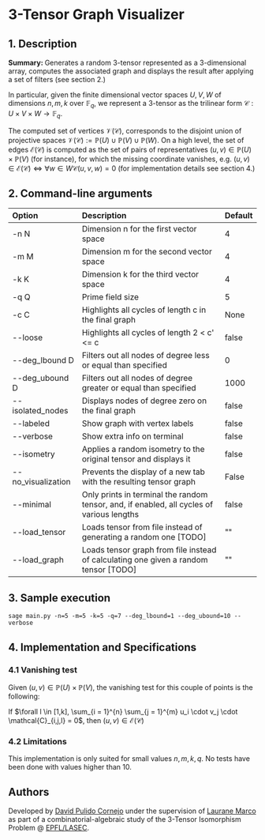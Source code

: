 # 3-Tensor Graph Visualizer

## 1. Description

<b>Summary: </b>Generates a random 3-tensor represented as a 3-dimensional array, computes the associated graph and displays the result after applying a set of filters (see section 2.) 

In particular, given the finite dimensional vector spaces $U,V,W$ of dimensions $n,m,k$ over $\mathbb{F}_q$, we represent a 3-tensor as the trilinear form $\mathcal{C} : U \times V \times W \rightarrow \mathbb{F}_q$. 

The computed set of vertices $\mathcal{V}(\mathcal{C})$, corresponds to the disjoint union of projective spaces $\mathcal{V}(\mathcal{C}) := \mathbb{P}(U) \cup \mathbb{P}(V) \cup \mathbb{P}(W)$. On a high level, the set of edges $\mathcal{E}(\mathcal{C})$ is computed as the set of pairs of representatives $(u,v) \in \mathbb{P}(U) \times \mathbb{P}(V)$ (for instance), for which the missing coordinate vanishes, e.g. $(u,v) \in \mathcal{E}(\mathcal{C}) \iff \forall w \in W \mathcal{C}(u,v,w) = 0$ (for implementation details see section 4.)


## 2. Command-line arguments


| Option | Description | Default |
|:-------|:------------|:--------|
| -n  N  | Dimension n for the first vector space |  4|
| -m  M  | Dimension m for the second vector space |  4| 
| -k  K  | Dimension k for the third vector space | 4 |
| -q  Q  | Prime field size | 5 |
|-c C    | Highlights all cycles of length c in the final graph | None |
|--loose | Highlights all cycles of length 2 < c' <= c | false |
| --deg_lbound D | Filters out all nodes of degree less or equal than specified | 0 |
| --deg_ubound D | Filters out all nodes of degree greater or equal than specified | 1000 |
| --isolated_nodes | Displays nodes of degree zero on the final graph | false |
| --labeled  | Show graph with vertex labels | false |
| --verbose | Show extra info on terminal | false | 
|--isometry | Applies a random isometry to the original tensor and displays it | false |
|--no_visualization | Prevents the display of a new tab with the resulting tensor graph | False |
|--minimal | Only prints in terminal the random tensor, and, if enabled, all cycles of various lengths | false | 
|--load_tensor | Loads tensor from file instead of generating a random one [TODO]| "" |
|--load_graph | Loads tensor graph from file instead of calculating one given a random tensor [TODO]| "" |

## 3. Sample execution

    sage main.py -n=5 -m=5 -k=5 -q=7 --deg_lbound=1 --deg_ubound=10 --verbose

## 4. Implementation and Specifications 

### 4.1 Vanishing test

Given $(u,v) \in \mathbb{P}(U) \times \mathbb{P}(V)$, the vanishing test for this couple of points is the following: 

If $\forall l \in [1,k], \sum_{i = 1}^{n} \sum_{j = 1}^{m} u_i \cdot v_j \cdot \mathcal{C}_{i,j,l} = 0$, then $(u,v) \in \mathcal{E}(\mathcal{C})$


### 4.2 Limitations

This implementation is only suited for small values $n,m,k,q$. No tests have been done with values higher than 10.

## Authors

Developed by [David Pulido Cornejo](https://github.com/puli-101) under the supervision of [Laurane Marco](https://lauranemarco.github.io/) as part of a combinatorial-algebraic study of the 3-Tensor Isomorphism Problem @ [EPFL/LASEC](https://lasec.epfl.ch/).